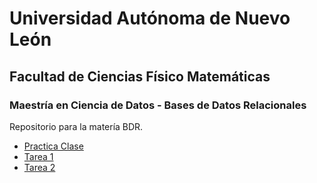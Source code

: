 # Universidad Autónoma de Nuevo León
## Facultad de Ciencias Físico Matemáticas
### Maestría en Ciencia de Datos - Bases de Datos Relacionales

Repositorio para la matería BDR.

- [Practica Clase](PracticaC/inv.md)
- [Tarea 1](Tarea1/inv.md)
- [Tarea 2](Tarea2/EV2-BDTO-JLHB.drawio.png)